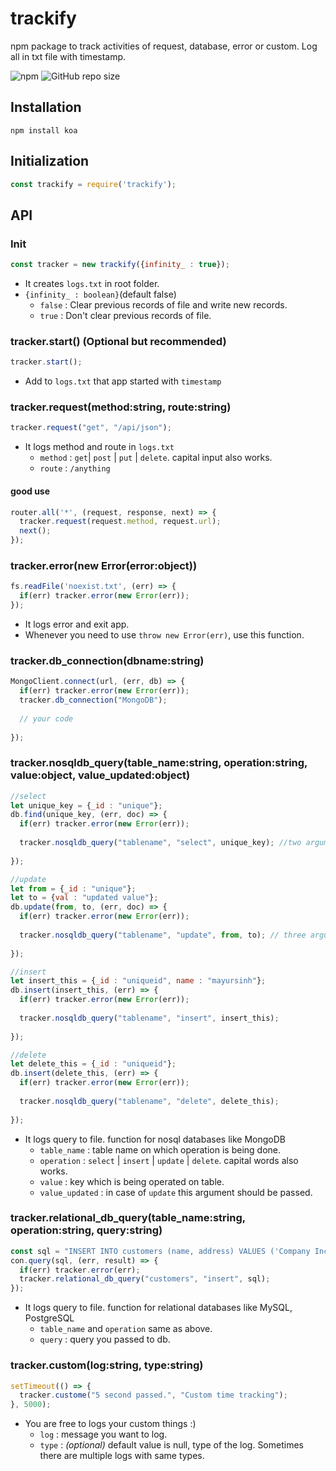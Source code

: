# trackify
npm package to track activities of request, database, error or custom. Log all in txt file with timestamp.

![npm](https://img.shields.io/npm/v/trackify)
![GitHub repo size](https://img.shields.io/github/repo-size/Marvin9/trackify?color=green)

## Installation
```
npm install koa
```

## Initialization
```javascript
const trackify = require('trackify');
```

## API

### Init
```javascript
const tracker = new trackify({infinity_ : true});
```
* It creates `logs.txt` in root folder.
* `{infinity_ : boolean}`(default false)
  * `false` : Clear previous records of file and write new records.
  * `true` : Don't clear previous records of file.

### tracker.start() (Optional but recommended)
```javascript
tracker.start();
```
* Add to `logs.txt` that app started with `timestamp`

### tracker.request(method:string, route:string)
```javascript
tracker.request("get", "/api/json");
```
* It logs method and route in `logs.txt`
  * `method` : `get`| `post` | `put` | `delete`. capital input also works.
  * `route` : `/anything`
  
#### good use
```javascript
router.all('*', (request, response, next) => {
  tracker.request(request.method, request.url);
  next();
});
```

### tracker.error(new Error(error:object))
```javascript
fs.readFile('noexist.txt', (err) => {
  if(err) tracker.error(new Error(err));
});
```

* It logs error and exit app.
* Whenever you need to use `throw new Error(err)`, use this function.

### tracker.db_connection(dbname:string)
```javascript
MongoClient.connect(url, (err, db) => {
  if(err) tracker.error(new Error(err));
  tracker.db_connection("MongoDB");
  
  // your code
  
});
```
### tracker.nosqldb_query(table_name:string, operation:string, value:object, value_updated:object)
```javascript
//select
let unique_key = {_id : "unique"};
db.find(unique_key, (err, doc) => {
  if(err) tracker.error(new Error(err));
  
  tracker.nosqldb_query("tablename", "select", unique_key); //two arguments
  
});

//update
let from = {_id : "unique"};
let to = {val : "updated value"};
db.update(from, to, (err, doc) => {
  if(err) tracker.error(new Error(err));
  
  tracker.nosqldb_query("tablename", "update", from, to); // three arguments
  
});

//insert
let insert_this = {_id : "uniqueid", name : "mayursinh"};
db.insert(insert_this, (err) => {
  if(err) tracker.error(new Error(err));
  
  tracker.nosqldb_query("tablename", "insert", insert_this);
  
});

//delete
let delete_this = {_id : "uniqueid"};
db.insert(delete_this, (err) => {
  if(err) tracker.error(new Error(err));
  
  tracker.nosqldb_query("tablename", "delete", delete_this);
  
});
```
* It logs query to file. function for nosql databases like MongoDB
  * `table_name` : table name on which operation is being done.
  * `operation` : `select` | `insert` | `update` | `delete`. capital words also works.
  * `value` : key which is being operated on table.
  * `value_updated` : in case of `update` this argument should be passed.
  
### tracker.relational_db_query(table_name:string, operation:string, query:string)
```javascript
const sql = "INSERT INTO customers (name, address) VALUES ('Company Inc', 'Highway 37')";
con.query(sql, (err, result) => {
  if(err) tracker.error(err);
  tracker.relational_db_query("customers", "insert", sql);
});
```
* It logs query to file. function for relational databases like MySQL, PostgreSQL
  * `table_name` and `operation` same as above.
  * `query` : query you passed to db.
  
### tracker.custom(log:string, type:string) 
```javascript
setTimeout(() => {
  tracker.custome("5 second passed.", "Custom time tracking");
}, 5000);
```
* You are free to logs your custom things :)
  * `log` : message you want to log.
  * `type` : *(optional)* default value is null, type of the log. Sometimes there are multiple logs with same types.
  
